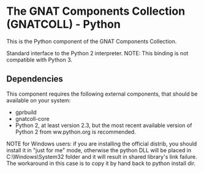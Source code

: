 The GNAT Components Collection (GNATCOLL) - Python
==================================================

This is the Python component of the GNAT Components Collection.

Standard interface to the Python 2 interpreter. NOTE: This binding is not
compatible with Python 3.

Dependencies
------------

This component requires the following external components, that should be
available on your system:

- gprbuild
- gnatcoll-core
- Python 2, at least version 2.3, but the most recent available version of
  Python 2 from ww.python.org is recommended.

NOTE for Windows users: if you are installing the official distrib, you should
install it in "just for me" mode, otherwise the python DLL will be placed in
C:\Windows\System32 folder and it will result in shared library's link failure.
The workaround in this case is to copy it by hand back to python install dir.

